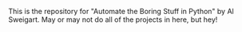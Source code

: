 This is the repository for "Automate the Boring Stuff in Python" by Al Sweigart. May or may not do all of the projects in here, but hey!
